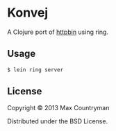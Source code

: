 # Konvej

A Clojure port of [httpbin](http://httpbin.org/) using ring.

## Usage

```sh
$ lein ring server
```

## License

Copyright © 2013 Max Countryman

Distributed under the BSD License.
